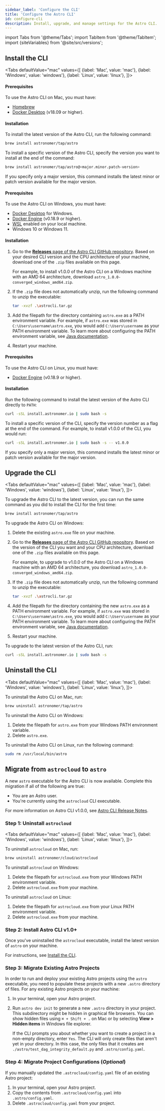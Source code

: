 ```yaml
---
sidebar_label: 'Configure the CLI'
title: 'Configure the Astro CLI'
id: configure-cli
description: Install, upgrade, and manage settings for the Astro CLI.
---
```


import Tabs from '@theme/Tabs';
import TabItem from '@theme/TabItem';
import {siteVariables} from '@site/src/versions';

## Install the CLI

<Tabs
    defaultValue="mac"
    values={[
        {label: 'Mac', value: 'mac'},
        {label: 'Windows', value: 'windows'},
        {label: 'Linux', value: 'linux'},
    ]}>
<TabItem value="mac">

#### Prerequisites

To use the Astro CLI on Mac, you must have:

- [Homebrew](https://brew.sh/)
- [Docker Desktop](https://docs.docker.com/get-docker/) (v18.09 or higher).

#### Installation

To install the latest version of the Astro CLI, run the following command:

```sh
brew install astronomer/tap/astro
```

To install a specific version of the Astro CLI, specify the version you want to install at the end of the command:

```sh
brew install astronomer/tap/astro@<major.minor.patch-version>
```

If you specify only a major version, this command installs the latest minor or patch version available for the major version.

</TabItem>

<TabItem value="windows">

#### Prerequisites

To use the Astro CLI on Windows, you must have:

- [Docker Desktop](https://docs.docker.com/desktop/windows/install/) for Windows.
- [Docker Engine](https://docs.docker.com/engine/install/) (v0.18.9 or higher).
- [WSL](https://docs.microsoft.com/en-us/windows/wsl/install) enabled on your local machine.
-  Windows 10 or Windows 11.

#### Installation

1. Go to the [**Releases** page of the Astro CLI GitHub repository](https://github.com/astronomer/astro-cli/releases). Based on your desired CLI version and the CPU architecture of your machine, download one of the `.zip` files available on this page.

    For example, to install v1.0.0 of the Astro CLI on a Windows machine with an AMD 64 architecture, download `astro_1.0.0-converged_windows_amd64.zip`.

2. If the `.zip` file does not automatically unzip, run the following command to unzip the executable:

    ```sh
    tar -xvzf .\astrocli.tar.gz
    ```

3. Add the filepath for the directory containing `astro.exe` as a PATH environment variable. For example, if `astro.exe` was stored in `C:\Users\username\astro.exe`, you would add `C:\Users\username` as your PATH environment variable. To learn more about configuring the PATH environment variable, see [Java documentation](https://www.java.com/en/download/help/path.html).

4. Restart your machine.

</TabItem>

<TabItem value="linux">

#### Prerequisites

To use the Astro CLI on Linux, you must have:

- [Docker Engine](https://docs.docker.com/engine/install/) (v0.18.9 or higher).

#### Installation

Run the following command to install the latest version of the Astro CLI directly to `PATH`:

```sh
curl -sSL install.astronomer.io | sudo bash -s
```

To install a specific version of the CLI, specify the version number as a flag at the end of the command. For example, to install v1.0.0 of the CLI, you would run:

```sh
curl -sSL install.astronomer.io | sudo bash -s -- v1.0.0
```

If you specify only a major version, this command installs the latest minor or patch version available for the major version.

</TabItem>

</Tabs>


## Upgrade the CLI

<Tabs
    defaultValue="mac"
    values={[
        {label: 'Mac', value: 'mac'},
        {label: 'Windows', value: 'windows'},
        {label: 'Linux', value: 'linux'},
    ]}>
<TabItem value="mac">

To upgrade the Astro CLI to the latest version, you can run the same command as you did to install the CLI for the first time:

```sh
brew install astronomer/tap/astro
```

</TabItem>

<TabItem value="windows">

To upgrade the Astro CLI on Windows:

1. Delete the existing `astro.exe` file on your machine.

2. Go to the [**Releases** page of the Astro CLI GitHub repository](https://github.com/astronomer/astro-cli/releases). Based on the version of the CLI you want and your CPU architecture, download one of the `.zip` files available on this page.

     For example, to upgrade to v1.0.0 of the Astro CLI on a Windows machine with an AMD 64 architecture, you download `astro_1.0.0-converged_windows_amd64.zip`.

3. If the `.zip` file does not automatically unzip, run the following command to unzip the executable:

    ```sh
    tar -xvzf .\astrocli.tar.gz
    ```

4. Add the filepath for the directory containing the new `astro.exe` as a PATH environment variable. For example, if `astro.exe` was stored in `C:\Users\username\astro.exe`, you would add `C:\Users\username` as your PATH environment variable. To learn more about configuring the PATH environment variable, see [Java documentation](https://www.java.com/en/download/help/path.html).

5. Restart your machine.

</TabItem>

<TabItem value="linux">

To upgrade to the latest version of the Astro CLI, run:

```sh
curl -sSL install.astronomer.io | sudo bash -s
```

</TabItem>

</Tabs>

## Uninstall the CLI

<Tabs
    defaultValue="mac"
    values={[
        {label: 'Mac', value: 'mac'},
        {label: 'Windows', value: 'windows'},
        {label: 'Linux', value: 'linux'},
    ]}>
<TabItem value="mac">

To uninstall the Astro CLI on Mac, run:

```sh
brew uninstall astronomer/tap/astro
```

</TabItem>

<TabItem value="windows">

To uninstall the Astro CLI on Windows:

1. Delete the filepath for `astro.exe` from your Windows PATH environment variable.
2. Delete `astro.exe`.

</TabItem>

<TabItem value="linux">

To uninstall the Astro CLI on Linux, run the following command:

```sh
sudo rm /usr/local/bin/astro
```

</TabItem>

</Tabs>

## Migrate from `astrocloud` to `astro`

A new `astro` executable for the Astro CLI is now available. Complete this migration if all of the following are true:

- You are an Astro user.
- You're currently using the `astrocloud` CLI executable.

For more information on Astro CLI v1.0.0, see [Astro CLI Release Notes](cli-release-notes.md).

### Step 1: Uninstall `astrocloud`

<Tabs
    defaultValue="mac"
    values={[
        {label: 'Mac', value: 'mac'},
        {label: 'Windows', value: 'windows'},
        {label: 'Linux', value: 'linux'},
    ]}>
<TabItem value="mac">

To uninstall `astrocloud` on Mac, run:

```sh
brew uninstall astronomer/cloud/astrocloud
```

</TabItem>

<TabItem value="windows">

To uninstall `astrocloud` on Windows:

1. Delete the filepath for `astrocloud.exe` from your Windows PATH environment variable.
2. Delete `astrocloud.exe` from your machine.

</TabItem>

<TabItem value="linux">

To uninstall `astrocloud` on Linux:

1. Delete the filepath for `astrocloud.exe` from your Linux PATH environment variable.
2. Delete `astrocloud.exe` from your machine.

</TabItem>

</Tabs>

### Step 2: Install Astro CLI v1.0+

Once you've uninstalled the `astrocloud` executable, install the latest version of `astro` on your machine.

For instructions, see [Install the CLI](configure-cli.md#install-the-cli.md).

### Step 3: Migrate Existing Astro Projects

In order to run and deploy your existing Astro projects using the `astro` executable, you need to populate these projects with a new `.astro` directory of files. For any existing Astro projects on your machine:

1. In your terminal, open your Astro project.
2. Run `astro dev init` to generate a new `.astro` directory in your project. This subdirectory might be hidden in graphical file browsers. You can show hidden files using `⌘ + Shift + .` on Mac or by selecting **View > Hidden items** in Windows file explorer.

    If the CLI prompts you about whether you want to create a project in a non-empty directory, enter `Yes`. The CLI will only create files that aren't yet in your directory. In this case, the only files that it creates are `./astro/test_dag_integrity_default.py` and `.astro/config.yaml`.

### Step 4: Migrate Project Configurations (_Optional_)

If you manually updated the `.astrocloud/config.yaml` file of an existing Astro project:

1. In your terminal, open your Astro project.
2. Copy the contents from `.astrocloud/config.yaml` into `.astro/config.yaml`.
3. Delete `.astrocloud/config.yaml` from your project.

